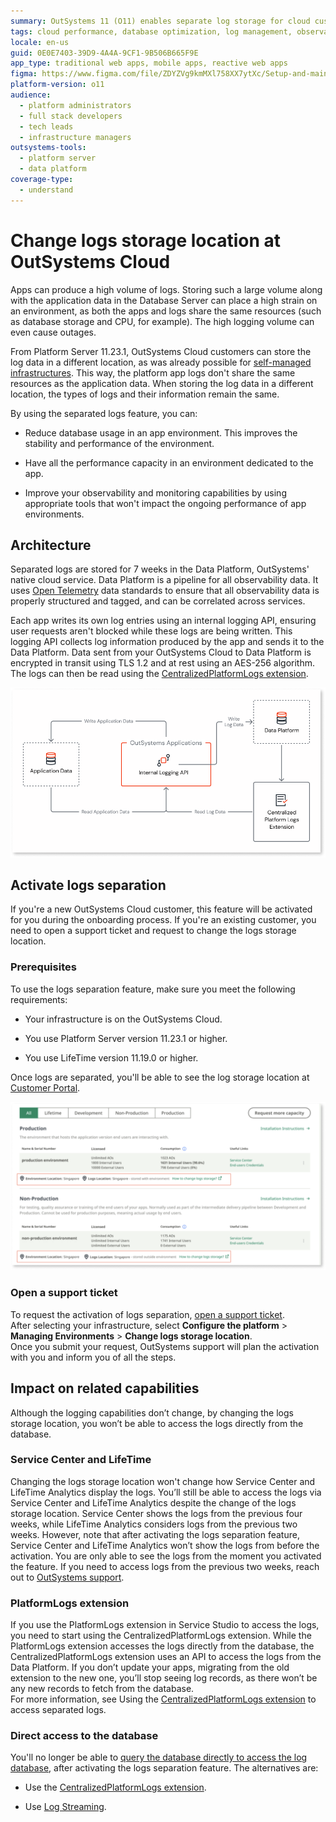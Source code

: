 ```yaml
---
summary: OutSystems 11 (O11) enables separate log storage for cloud customers, enhancing system performance and stability.
tags: cloud performance, database optimization, log management, observability, platform server
locale: en-us
guid: 0E0E7403-39D9-4A4A-9CF1-9B506B665F9E
app_type: traditional web apps, mobile apps, reactive web apps
figma: https://www.figma.com/file/ZDYZVg9kmMXl758XX7ytXc/Setup-and-maintain-your-OutSystems-Infrastructure?type=design&node-id=2759%3A945&mode=design&t=Kg2A9ZRlEAD4nwJ1-1
platform-version: o11
audience:
  - platform administrators
  - full stack developers
  - tech leads
  - infrastructure managers
outsystems-tools:
  - platform server
  - data platform
coverage-type:
  - understand
---
```


# Change logs storage location at OutSystems Cloud

Apps can produce a high volume of logs. Storing such a large volume along with the application data in the Database Server can place a high strain on an environment, as both the apps and logs share the same resources (such as database storage and CPU, for example). The high logging volume can even cause outages.

From Platform Server 11.23.1, OutSystems Cloud customers can store the log data in a different location, as was already possible for [self-managed infrastructures](../configure-separate-db.md). This way, the platform app logs don't share the same resources as the application data. When storing the log data in a different location, the types of logs and their information remain the same. 

By using the separated logs feature, you can: 

* Reduce database usage in an app environment. This improves the stability and performance of the environment. 

* Have all the performance capacity in an environment dedicated to the app. 

* Improve your observability and monitoring capabilities by using appropriate tools that won't impact the ongoing performance of app environments.

## Architecture

Separated logs are stored for 7 weeks in the Data Platform, OutSystems' native cloud service. Data Platform is a pipeline for all observability data. It uses [Open Telemetry](https://opentelemetry.io/docs/) data standards to ensure that all observability data is properly structured and tagged, and can be correlated across services. 

Each app writes its own log entries using an internal logging API, ensuring user requests aren't blocked while these logs are being written. This logging API collects log information produced by the app and sends it to the Data Platform. Data sent from your OutSystems Cloud to Data Platform is encrypted in transit using TLS 1.2 and at rest using an AES-256 algorithm. The logs can then be read using the [CentralizedPlatformLogs extension](centralized-platform-logs-extension.md). 

![Diagram illustrating the architecture of separated logs in OutSystems Cloud, showing how each app writes log entries to the Data Platform.](images/logs-architecture-overview-diag.png "Logs Architecture Overview")

## Activate logs separation

If you're a new OutSystems Cloud customer, this feature will be activated for you during the onboarding process. If you're an existing customer, you need to open a support ticket and request to change the logs storage location.

### Prerequisites

To use the logs separation feature, make sure you meet the following requirements:

* Your infrastructure is on the OutSystems Cloud. 

* You use Platform Server version 11.23.1 or higher.

* You use LifeTime version 11.19.0 or higher.

Once logs are separated, you'll be able to see the log storage location at [Customer Portal](https://www.outsystems.com/csportal/).

![Screenshot of the OutSystems Customer Portal displaying the log storage location for logs separation feature.](images/log-separation-portal.png "Customer Portal Log Separation")


### Open a support ticket

To request the activation of logs separation, [open a support ticket](https://www.outsystems.com/tk/redirect?g=A82EA0CB-B101-4F08-BCFB-77559EF63801).  
After selecting your infrastructure, select **Configure the platform** > **Managing Environments** > **Change logs storage location**.  
Once you submit your request, OutSystems support will plan the activation with you and inform you of all the steps.

## Impact on related capabilities

Although the logging capabilities don’t change, by changing the logs storage location, you won’t be able to access the logs directly from the database.

### Service Center and LifeTime

Changing the logs storage location won't change how Service Center and LifeTime Analytics display the logs. You’ll still be able to access the logs via Service Center and LifeTime Analytics despite the change of the logs storage location.
Service Center shows the logs from the previous four weeks, while LifeTime Analytics considers logs from the previous two weeks. However, note that after activating the logs separation feature, Service Center and LifeTime Analytics won’t show the logs from before the activation. You are only able to see the logs from the moment you activated the feature. If you need to access logs from the previous two weeks, reach out to [OutSystems support](https://www.outsystems.com/tk/redirect?g=A82EA0CB-B101-4F08-BCFB-77559EF63801).  

### PlatformLogs extension

If you use the PlatformLogs extension in Service Studio to access the logs, you need to start using the CentralizedPlatformLogs extension. While the PlatformLogs extension accesses the logs directly from the database, the CentralizedPlatformLogs extension uses an API to access the logs from the Data Platform. If you don’t update your apps, migrating from the old extension to the new one, you’ll stop seeing log records, as there won’t be any new records to fetch from the database.  
For more information, see Using the [CentralizedPlatformLogs extension](centralized-platform-logs-extension.md) to access separated logs.  

### Direct access to the database

You'll no longer be able to [query the database directly to access the log database](https://www.outsystems.com/tk/redirect?g=4cdae94f-8633-4875-98bd-a3a4ac1bd89a), after activating the logs separation feature. The alternatives are:

* Use the [CentralizedPlatformLogs extension](centralized-platform-logs-extension.md).

* Use [Log Streaming](https://www.outsystems.com/tk/redirect?g=75f48471-6193-4149-abf4-29c15e75c1f6).

